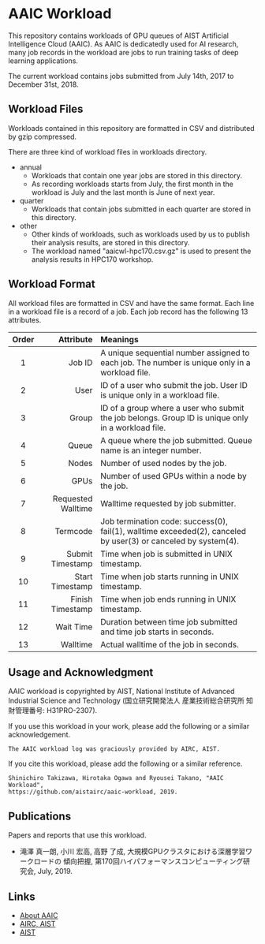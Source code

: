 # AAIC Workload

This repository contains workloads of GPU queues of AIST Artificial
Intelligence Cloud (AAIC).  As AAIC is dedicatedly used for AI research,
many job records in the workload are jobs to run training tasks of deep
learning applications.

The current workload contains jobs submitted from July 14th, 2017 to
December 31st, 2018.


## Workload Files

Workloads contained in this repository are formatted in CSV and distributed
by gzip compressed.

There are three kind of workload files in workloads directory.

- annual
  - Workloads that contain one year jobs are stored in this directory.
  - As recording workloads starts from July, the first month in the workload
    is July and the last month is June of next year.
- quarter
  - Workloads that contain jobs submitted in each quarter are stored in this
    directory.
- other
  - Other kinds of workloads, such as workloads used by us to publish their
    analysis results, are stored in this directory.
  - The workload named "aaicwl-hpc170.csv.gz" is used to present the analysis
    results in HPC170 workshop.


## Workload Format

All workload files are formatted in CSV and have the same format.
Each line in a workload file is a record of a job.
Each job record has the following 13 attributes.

| Order | Attribute | Meanings |
|:--:|---------:|:---------|
|  1 | Job ID | A unique sequential number assigned to each job. The number is unique only in a workload file. |
|  2 | User | ID of a user who submit the job. User ID is unique only in a workload file. |
|  3 | Group | ID of a group where a user who submit the job belongs. Group ID is unique only in a workload file. |
|  4 | Queue | A queue where the job submitted. Queue name is an integer number. |
|  5 | Nodes | Number of used nodes by the job. |
|  6 | GPUs |Number of used GPUs within a node by the job. |
|  7 | Requested Walltime | Walltime requested by job submitter. |
|  8 | Termcode | Job termination code: success(0), fail(1), walltime exceeded(2), canceled by user(3) or canceled by system(4). |
|  9 | Submit Timestamp | Time when job is submitted in UNIX timestamp. |
| 10 | Start Timestamp | Time when job starts running in UNIX timestamp. |
| 11 | Finish Timestamp | Time when job ends running in UNIX timestamp. |
| 12 | Wait Time | Duration between time job submitted and time job starts in seconds. |
| 13 | Walltime | Actual walltime of the job in seconds. |


## Usage and Acknowledgment

AAIC workload is copyrighted by AIST, National Institute of Advanced Industrial
Science and Technology (国立研究開発法人 産業技術総合研究所 知財管理番号: H31PRO-2307).

If you use this workload in your work, please add the following or a similar
acknowledgement.

```
The AAIC workload log was graciously provided by AIRC, AIST.
```

If you cite this workload, please add the following or a similar reference.

```
Shinichiro Takizawa, Hirotaka Ogawa and Ryousei Takano, "AAIC Workload",
https://github.com/aistairc/aaic-workload, 2019.
```


## Publications

Papers and reports that use this workload.

- 滝澤 真一朗, 小川 宏高, 高野 了成, 大規模GPUクラスタにおける深層学習ワークロードの
  傾向把握, 第170回ハイパフォーマンスコンピューティング研究会, July, 2019.


## Links

- [About AAIC](https://www.airc.aist.go.jp/info_details/computer-resources.html)
- [AIRC, AIST](https://www.airc.aist.go.jp/en/)
- [AIST](https://www.aist.go.jp/index_en.html)
